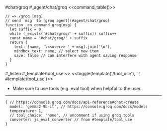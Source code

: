 #chat/groq #_agent/chat/groq
<<command_table()>>
```js:js_removed
// => /groq [msg]
// send `msg` to [groq agent](#agent/chat/groq)
function _on_command_groq(msg) {
  let suffix = 0
  while (_exists('#chat/groq/' + suffix)) suffix++
  const name = '#chat/groq/' + suffix
  return {
    text: [name, '\<<user>> ' + msg].join('\n'),
    mindbox_text: name, // select new item
    save: false // can interfere with agent saving response
  }
}
```
#_listen #_template/tool_use
<<system>> <<toggle(template('/tool_use'), '⋮ #template/tool_use')>>
<!-- groq gemma2 is very inconsistent about if/when to use tools, so we try ... -->
- Make sure to use tools (e.g. eval tool) when helpful to the user.
---
```js:agent
{ // https://console.groq.com/docs/api-reference#chat-create
  model: 'gemma2-9b-it', // https://console.groq.com/docs/models
  temperature: 1,
  // tool_choice: 'none', // uncomment if using groq tools
  converter: js_eval_converter // from #template/tool_use
}
```